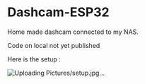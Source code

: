 # Dashcam-ESP32

Home made dashcam connected to my NAS.

Code on local not yet published

Here is the setup : 



![Uploading Pictures/setup.jpg…]()

